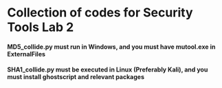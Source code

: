 # Collection of codes for Security Tools Lab 2


#### MD5_collide.py must run in Windows, and you must have mutool.exe in ExternalFiles
#### SHA1_collide.py must be executed in Linux (Preferably Kali), and you must install ghostscript and relevant packages